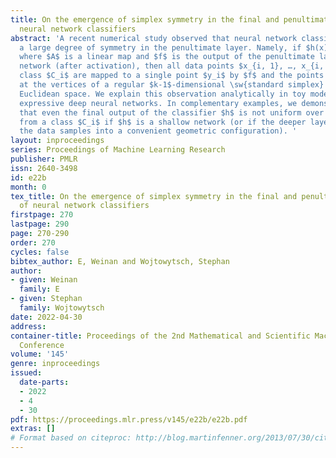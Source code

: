 ```yaml
---
title: On the emergence of simplex symmetry in the final and penultimate layers of
  neural network classifiers
abstract: 'A recent numerical study observed that neural network classifiers enjoy
  a large degree of symmetry in the penultimate layer. Namely, if $h(x) = Af(x) +b$
  where $A$ is a linear map and $f$ is the output of the penultimate layer of the
  network (after activation), then all data points $x_{i, 1}, …, x_{i, N_i}$ in a
  class $C_i$ are mapped to a single point $y_i$ by $f$ and the points $y_i$ are located
  at the vertices of a regular $k-1$-dimensional \sw{standard simplex} in a high-dimensional
  Euclidean space. We explain this observation analytically in toy models for highly
  expressive deep neural networks. In complementary examples, we demonstrate rigorously
  that even the final output of the classifier $h$ is not uniform over data samples
  from a class $C_i$ if $h$ is a shallow network (or if the deeper layers do not bring
  the data samples into a convenient geometric configuration). '
layout: inproceedings
series: Proceedings of Machine Learning Research
publisher: PMLR
issn: 2640-3498
id: e22b
month: 0
tex_title: On the emergence of simplex symmetry in the final and penultimate layers
  of neural network classifiers
firstpage: 270
lastpage: 290
page: 270-290
order: 270
cycles: false
bibtex_author: E, Weinan and Wojtowytsch, Stephan
author:
- given: Weinan
  family: E
- given: Stephan
  family: Wojtowytsch
date: 2022-04-30
address:
container-title: Proceedings of the 2nd Mathematical and Scientific Machine Learning
  Conference
volume: '145'
genre: inproceedings
issued:
  date-parts:
  - 2022
  - 4
  - 30
pdf: https://proceedings.mlr.press/v145/e22b/e22b.pdf
extras: []
# Format based on citeproc: http://blog.martinfenner.org/2013/07/30/citeproc-yaml-for-bibliographies/
---
```

